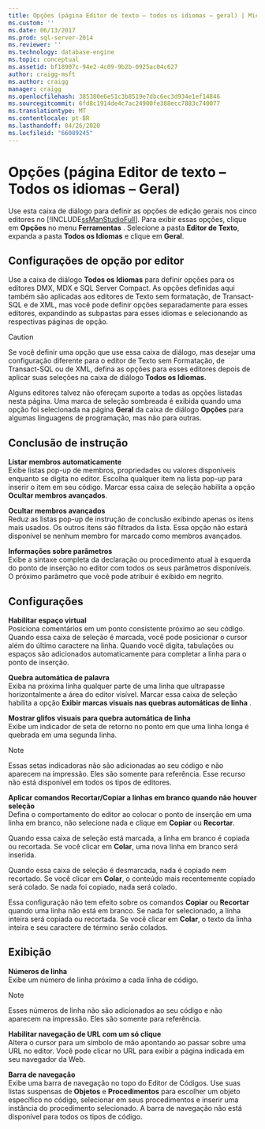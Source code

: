 ```yaml
---
title: Opções (página Editor de texto – todos os idiomas – geral) | Microsoft Docs
ms.custom: ''
ms.date: 06/13/2017
ms.prod: sql-server-2014
ms.reviewer: ''
ms.technology: database-engine
ms.topic: conceptual
ms.assetid: bf18907c-94e2-4c09-9b2b-0925ac04c627
author: craigg-msft
ms.author: craigg
manager: craigg
ms.openlocfilehash: 385380e6e51c3b8519e7dbc6ec3d934e1ef14846
ms.sourcegitcommit: 6fd8c1914de4c7ac24900fe388ecc7883c740077
ms.translationtype: MT
ms.contentlocale: pt-BR
ms.lasthandoff: 04/26/2020
ms.locfileid: "66089245"
---
```

# <a name="options-text-editor---all-languages---general-page"></a>Opções (página Editor de texto – Todos os idiomas – Geral)
  Use esta caixa de diálogo para definir as opções de edição gerais nos cinco editores no [!INCLUDE[ssManStudioFull](../includes/ssmanstudiofull-md.md)]. Para exibir essas opções, clique em **Opções** no menu **Ferramentas** . Selecione a pasta **Editor de Texto**, expanda a pasta **Todos os Idiomas** e clique em **Geral**.  
  
## <a name="option-settings-by-editor"></a>Configurações de opção por editor  
 Use a caixa de diálogo **Todos os Idiomas** para definir opções para os editores DMX, MDX e SQL Server Compact. As opções definidas aqui também são aplicadas aos editores de Texto sem formatação, de Transact-SQL e de XML, mas você pode definir opções separadamente para esses editores, expandindo as subpastas para esses idiomas e selecionando as respectivas páginas de opção.  
  
> [!CAUTION]  
>  Se você definir uma opção que use essa caixa de diálogo, mas desejar uma configuração diferente para o editor de Texto sem Formatação, de Transact-SQL ou de XML, defina as opções para esses editores depois de aplicar suas seleções na caixa de diálogo **Todos os Idiomas**.  
  
 Alguns editores talvez não ofereçam suporte a todas as opções listadas nesta página. Uma marca de seleção sombreada é exibida quando uma opção foi selecionada na página **Geral** da caixa de diálogo **Opções** para algumas linguagens de programação, mas não para outras.  
  
## <a name="statement-completion"></a>Conclusão de instrução  
 **Listar membros automaticamente**  
 Exibe listas pop-up de membros, propriedades ou valores disponíveis enquanto se digita no editor. Escolha qualquer item na lista pop-up para inserir o item em seu código. Marcar essa caixa de seleção habilita a opção **Ocultar membros avançados**.  
  
 **Ocultar membros avançados**  
 Reduz as listas pop-up de instrução de conclusão exibindo apenas os itens mais usados. Os outros itens são filtrados da lista. Essa opção não estará disponível se nenhum membro for marcado como membros avançados.  
  
 **Informações sobre parâmetros**  
 Exibe a sintaxe completa da declaração ou procedimento atual à esquerda do ponto de inserção no editor com todos os seus parâmetros disponíveis. O próximo parâmetro que você pode atribuir é exibido em negrito.  
  
## <a name="settings"></a>Configurações  
 **Habilitar espaço virtual**  
 Posiciona comentários em um ponto consistente próximo ao seu código. Quando essa caixa de seleção é marcada, você pode posicionar o cursor além do último caractere na linha. Quando você digita, tabulações ou espaços são adicionados automaticamente para completar a linha para o ponto de inserção.  
  
 **Quebra automática de palavra**  
 Exiba na próxima linha qualquer parte de uma linha que ultrapasse horizontalmente a área do editor visível. Marcar essa caixa de seleção habilita a opção **Exibir marcas visuais nas quebras automáticas de linha** .  
  
 **Mostrar glifos visuais para quebra automática de linha**  
 Exibe um indicador de seta de retorno no ponto em que uma linha longa é quebrada em uma segunda linha.  
  
> [!NOTE]  
>  Essas setas indicadoras não são adicionadas ao seu código e não aparecem na impressão. Eles são somente para referência. Esse recurso não está disponível em todos os tipos de editores.  
  
 **Aplicar comandos Recortar/Copiar a linhas em branco quando não houver seleção**  
 Defina o comportamento do editor ao colocar o ponto de inserção em uma linha em branco, não selecione nada e clique em **Copiar** ou **Recortar**.  
  
 Quando essa caixa de seleção está marcada, a linha em branco é copiada ou recortada. Se você clicar em **Colar**, uma nova linha em branco será inserida.  
  
 Quando essa caixa de seleção é desmarcada, nada é copiado nem recortado. Se você clicar em **Colar**, o conteúdo mais recentemente copiado será colado. Se nada foi copiado, nada será colado.  
  
 Essa configuração não tem efeito sobre os comandos **Copiar** ou **Recortar** quando uma linha não está em branco. Se nada for selecionado, a linha inteira será copiada ou recortada. Se você clicar em **Colar**, o texto da linha inteira e seu caractere de término serão colados.  
  
## <a name="display"></a>Exibição  
 **Números de linha**  
 Exibe um número de linha próximo a cada linha de código.  
  
> [!NOTE]  
>  Esses números de linha não são adicionados ao seu código e não aparecem na impressão. Eles são somente para referência.  
  
 **Habilitar navegação de URL com um só clique**  
 Altera o cursor para um símbolo de mão apontando ao passar sobre uma URL no editor. Você pode clicar no URL para exibir a página indicada em seu navegador da Web.  
  
 **Barra de navegação**  
 Exibe uma barra de navegação no topo do Editor de Códigos. Use suas listas suspensas de **Objetos** e **Procedimentos** para escolher um objeto específico no código, selecionar em seus procedimentos e inserir uma instância do procedimento selecionado. A barra de navegação não está disponível para todos os tipos de código.  
  
  
